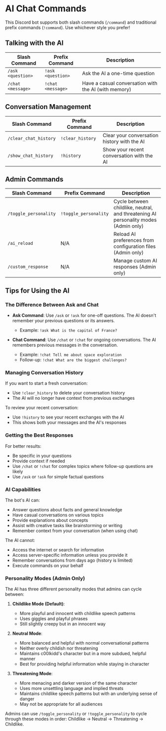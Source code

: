 # AI Chat Commands

This Discord bot supports both slash commands (`/command`) and traditional prefix commands (`!command`). Use whichever style you prefer!

## Talking with the AI

| Slash Command | Prefix Command | Description |
|--------------|---------------|-------------|
| `/ask <question>` | `!ask <question>` | Ask the AI a one-time question |
| `/chat <message>` | `!chat <message>` | Have a casual conversation with the AI (with memory) |

## Conversation Management

| Slash Command | Prefix Command | Description |
|--------------|---------------|-------------|
| `/clear_chat_history` | `!clear_history` | Clear your conversation history with the AI |
| `/show_chat_history` | `!history` | Show your recent conversation with the AI |

## Admin Commands

| Slash Command | Prefix Command | Description |
|--------------|---------------|-------------|
| `/toggle_personality` | `!toggle_personality` | Cycle between childlike, neutral, and threatening AI personality modes (Admin only) |
| `/ai_reload` | N/A | Reload AI preferences from configuration files (Admin only) |
| `/custom_response` | N/A | Manage custom AI responses (Admin only) |

## Tips for Using the AI

### The Difference Between Ask and Chat

- **Ask Command**: Use `/ask` or `!ask` for one-off questions. The AI doesn't remember your previous questions or its answers.
  - Example: `!ask What is the capital of France?`
  
- **Chat Command**: Use `/chat` or `!chat` for ongoing conversations. The AI remembers previous messages in the conversation.
  - Example: `!chat Tell me about space exploration`
  - Follow-up: `!chat What are the biggest challenges?`

### Managing Conversation History

If you want to start a fresh conversation:
- Use `!clear_history` to delete your conversation history
- The AI will no longer have context from previous exchanges

To review your recent conversation:
- Use `!history` to see your recent exchanges with the AI
- This shows both your messages and the AI's responses

### Getting the Best Responses

For better results:
- Be specific in your questions
- Provide context if needed
- Use `/chat` or `!chat` for complex topics where follow-up questions are likely
- Use `/ask` or `!ask` for simple factual questions

### AI Capabilities

The bot's AI can:
- Answer questions about facts and general knowledge
- Have casual conversations on various topics
- Provide explanations about concepts
- Assist with creative tasks like brainstorming or writing
- Remember context from your conversation (when using chat)

The AI cannot:
- Access the internet or search for information
- Access server-specific information unless you provide it
- Remember conversations from days ago (history is limited)
- Execute commands on your behalf

### Personality Modes (Admin Only)

The AI has three different personality modes that admins can cycle between:

1. **Childlike Mode (Default)**: 
   - More playful and innocent with childlike speech patterns
   - Uses giggles and playful phrases
   - Still slightly creepy but in an innocent way

2. **Neutral Mode**:
   - More balanced and helpful with normal conversational patterns
   - Neither overly childish nor threatening
   - Maintains c00lkidd's character but in a more subdued, helpful manner
   - Best for providing helpful information while staying in character

3. **Threatening Mode**:
   - More menacing and darker version of the same character
   - Uses more unsettling language and implied threats
   - Maintains childlike speech patterns but with an underlying sense of danger
   - May not be appropriate for all audiences

Admins can use `/toggle_personality` or `!toggle_personality` to cycle through these modes in order: Childlike → Neutral → Threatening → Childlike.
